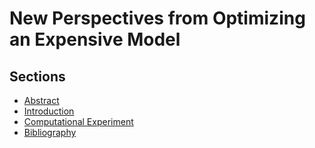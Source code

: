 # New Perspectives from Optimizing an Expensive Model

## Sections

* [Abstract](draft.md#abstract)
* [Introduction](draft.md#Introduction)
* [Computational Experiment](draft.md#computational-experiment)
* [Bibliography](draft.md#bibliography)

<!--
vim:ts=4:sw=4:expandtab:wrap lbr
-->
